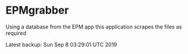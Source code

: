 # EPMgrabber
Using a database from the EPM app this application scrapes the files as required


Latest backup: Sun Sep 8 03:29:01 UTC 2019

